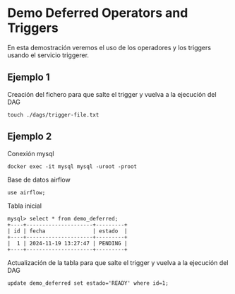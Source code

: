 # Demo Deferred Operators and Triggers

En esta demostración veremos el uso de los operadores y los triggers usando el servicio triggerer.

## Ejemplo 1
Creación del fichero para que salte el trigger y vuelva a la ejecución del DAG

```
touch ./dags/trigger-file.txt
```

## Ejemplo 2
Conexión mysql
```
docker exec -it mysql mysql -uroot -proot
```

Base de datos airflow
```
use airflow;
```

Tabla inicial
```
mysql> select * from demo_deferred;
+----+---------------------+---------+
| id | fecha               | estado  |
+----+---------------------+---------+
|  1 | 2024-11-19 13:27:47 | PENDING |
+----+---------------------+---------+
```

Actualización de la tabla para que salte el trigger y vuelva a la ejecución del DAG
```
update demo_deferred set estado='READY' where id=1;
```
